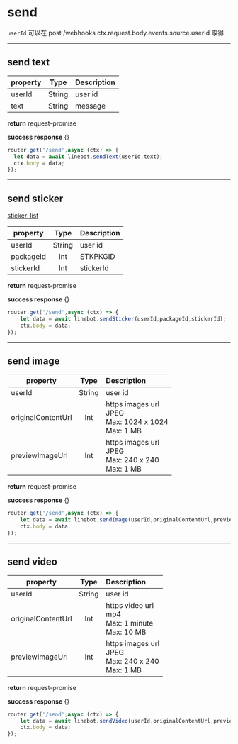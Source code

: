 # send
`userId` 可以在 post /webhooks ctx.request.body.events.source.userId 取得
***
## send text
| property   | Type   | Description |
| -----------|:------:| :-----------|
| userId     | String | user id     |
| text       | String | message     |

**return** request-promise

**success response**  {}

``` javascript
router.get('/send',async (ctx) => {
  let data = await linebot.sendText(userId,text);
  ctx.body = data;
});
```
***
## send sticker
[sticker_list]( https://developers.line.me/media/messaging-api/sticker_list.pdf)

| property   | Type   | Description |
| -----------|:------:| :-----------|
| userId     | String | user id     |
| packageId  | Int    | STKPKGID    |
| stickerId  | Int    | stickerId   |

**return** request-promise

**success response** {}

```javascript
router.get('/send',async (ctx) => {
    let data = await linebot.sendSticker(userId,packageId,stickerId);
    ctx.body = data;
});
```
***
## send image
| property            | Type   | Description       |
| --------------------|:------:| :-----------------|
| userId              | String | user id           |
| originalContentUrl  | Int    | https images url<br>JPEG<br>Max: 1024 x 1024<br>Max: 1 MB|
| previewImageUrl     | Int    | https images url<br>JPEG<br>Max: 240 x 240<br>Max: 1 MB  |

**return** request-promise

**success response** {}

```javascript
router.get('/send',async (ctx) => {
    let data = await linebot.sendImage(userId,originalContentUrl,previewImageUrl);
    ctx.body = data;
});
```
***
## send video
| property            | Type   | Description       |
| --------------------|:------:| :-----------------|
| userId              | String | user id           |
| originalContentUrl  | Int    | https video url<br>mp4<br>Max: 1 minute<br>Max: 10 MB |
| previewImageUrl     | Int    | https images url<br>JPEG<br>Max: 240 x 240<br>Max: 1 MB |

**return** request-promise

**success response** {}

```javascript
router.get('/send',async (ctx) => {
    let data = await linebot.sendVideo(userId,originalContentUrl,previewImageUrl);
    ctx.body = data;
});

```